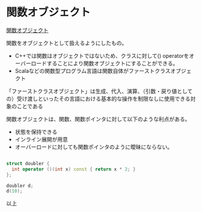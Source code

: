 # 関数オブジェクト

[関数オブジェクト](https://ja.wikipedia.org/wiki/%E9%96%A2%E6%95%B0%E3%82%AA%E3%83%96%E3%82%B8%E3%82%A7%E3%82%AF%E3%83%88)

関数をオブジェクトとして扱えるようにしたもの。

* C++では関数はオブジェクトではないため、クラスに対して() operatorをオーバーロードすることにより関数オブジェクトにすることができる。
* Scalaなどの関数型プログラム言語は関数自体がファーストクラスオブジェクト

「ファーストクラスオブジェクト」は生成、代入、演算、（引数・戻り値としての）受け渡しといったその言語における基本的な操作を制限なしに使用できる対象のことである

関数オブジェクトは、関数、関数ポインタに対して以下のような利点がある。

* 状態を保持できる
* インライン展開が用意
* オーバーロードに対しても関数ポインタのように曖昧にならない。


```cpp

struct doubler {
  int operator ()(int x) const { return x * 2; }
};

doubler d;
d(10);
```


以上



